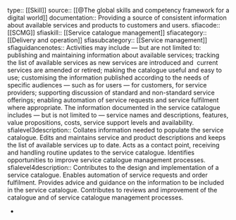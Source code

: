type:: [[Skill]]
source:: [[@The global skills and competency framework for a digital world]]
documentation:: Providing a source of consistent information about available services and products to customers and users.
sfiacode:: [[SCMG]]
sfiaskill:: [[Service catalogue management]]
sfiacategory:: [[Delivery and operation]]
sfiasubcategory:: [[Service management]]
sfiaguidancenotes:: Activities may include — but are not limited to: publishing and maintaining information about available services; tracking the list of available services as new services are introduced and  current services are amended or retired; making the catalogue useful and easy to use; customising the information published according to the needs of specific audiences — such as for users — for customers, for service providers; supporting discussion of standard and non-standard service offerings; enabling automation of service requests and service fulfilment where appropriate. The information documented in the service catalogue includes — but is not limited to — service names and descriptions, features, value propositions, costs, service support levels and availability.
sfialevel3description:: Collates information needed to populate the service catalogue. Edits and maintains service and product descriptions and keeps the list of available services up to date. Acts as a contact point, receiving and handling routine updates to the service catalogue. Identifies opportunities to improve service catalogue management processes.
sfialevel4description:: Contributes to the design and implementation of a service catalogue. Enables automation of service requests and order fulfilment. Provides advice and guidance on the information to be included in the service catalogue.  Contributes to reviews and improvement of the catalogue and of service catalogue management processes.

-